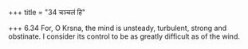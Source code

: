 +++
title = "34 चञ्चलं हि"

+++
6.34 For, O Krsna, the mind is unsteady, turbulent, strong and
obstinate. I consider its control to be as greatly difficult as of the
wind.
